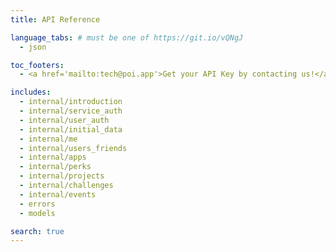 ```yaml
---
title: API Reference

language_tabs: # must be one of https://git.io/vQNgJ
  - json

toc_footers:
  - <a href='mailto:tech@poi.app'>Get your API Key by contacting us!</a>

includes:
  - internal/introduction
  - internal/service_auth
  - internal/user_auth
  - internal/initial_data
  - internal/me
  - internal/users_friends
  - internal/apps
  - internal/perks
  - internal/projects
  - internal/challenges
  - internal/events
  - errors
  - models

search: true
---
```


